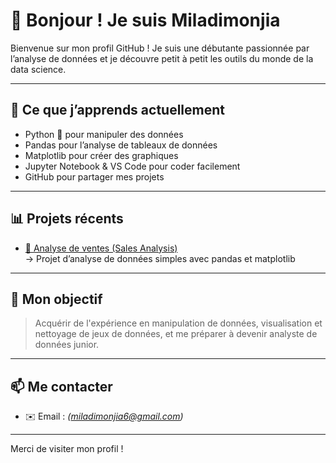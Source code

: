 # 👋 Bonjour ! Je suis Miladimonjia

Bienvenue sur mon profil GitHub ! Je suis une débutante passionnée par l’analyse de données et je découvre petit à petit les outils du monde de la data science.

---

## 🚀 Ce que j’apprends actuellement

- Python 🐍 pour manipuler des données
- Pandas pour l’analyse de tableaux de données
- Matplotlib pour créer des graphiques
- Jupyter Notebook & VS Code pour coder facilement
- GitHub pour partager mes projets

---

## 📊 Projets récents

- [🔗 Analyse de ventes (Sales Analysis)](https://github.com/Miladimonjia/sales-analysis)  
  → Projet d’analyse de données simples avec pandas et matplotlib

---

## 🎯 Mon objectif

> Acquérir de l'expérience en manipulation de données, visualisation et nettoyage de jeux de données, et me préparer à devenir analyste de données junior.

---

## 📫 Me contacter

- ✉️ Email : *(miladimonjia6@gmail.com)*


---

Merci de visiter mon profil !

